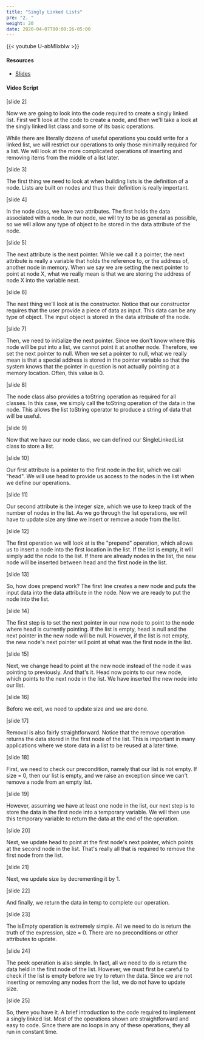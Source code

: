 ```yaml
---
title: "Singly Linked Lists"
pre: "2. "
weight: 20
date: 2020-04-07T00:00:26-05:00
---
```


{{< youtube U-abMlixblw >}}

#### Resources

* [Slides](/3-cc310/09-lists/02-singly-linked-lists-slides.pptx)

#### Video Script

[slide 2]

Now we are going to look into the code required to create a singly linked list.
First we'll look at the code to create a node, and then we'll take a look at the
singly linked list class and some of its basic operations.

While there are literally dozens of useful operations you could write for a
linked list, we will restrict our operations to only those minimally required
for a list. We will look at the more complicated operations of inserting and
removing items from the middle of a list later.

[slide 3]

The first thing we need to look at when building lists is the definition of a
node. Lists are built on nodes and thus their definition is really important.

[slide 4]

In the node class, we have two attributes. The first holds the data associated
with a node. In our node, we will try to be as general as possible, so we will
allow any type of object to be stored in the data attribute of the node.

[slide 5]

The next attribute is the next pointer. While we call it a pointer, the next
attribute is really a variable that holds the reference to, or the address of,
another node in memory. When we say we are setting the next pointer to point at
node X, what we really mean is that we are storing the address of node X into
the variable next.

[slide 6]

The next thing we'll look at is the constructor. Notice that our constructor
requires that the user provide a piece of data as input. This data can be any
type of object. The input object is stored in the data attribute of the node.

[slide 7]

Then, we need to initialize the next pointer. Since we don't know where this
node will be put into a list, we cannot point it at another node. Therefore, we
set the next pointer to null. When we set a pointer to null, what we really mean
is that a special address is stored in the pointer variable so that the system
knows that the pointer in question is not actually pointing at a memory
location. Often, this value is 0.

[slide 8]

The node class also provides a toString operation as required for all classes.
In this case, we simply call the toString operation of the data in the node.
This allows the list toString operator to produce a string of data that will be
useful.

[slide 9]

Now that we have our node class, we can defined our SingleLinkedList class to
store a list.

[slide 10]

Our first attribute is a pointer to the first node in the list, which we call
"head". We will use head to provide us access to the nodes in the list when we
define our operations.

[slide 11]

Our second attribute is the integer size, which we use to keep track of the
number of nodes in the list. As we go through the list operations, we will have
to update size any time we insert or remove a node from the list.

[slide 12]

The first operation we will look at is the "prepend" operation, which allows us
to insert a node into the first location in the list. If the list is empty, it
will simply add the node to the list. If there are already nodes in the list,
the new node will be inserted between head and the first node in the list.

[slide 13]

So, how does prepend work? The first line creates a new node and puts the input
data into the data attribute in the node. Now we are ready to put the node into
the list.

[slide 14]

The first step is to set the next pointer in our new node to point to the node
where head is currently pointing. If the list is empty, head is null and the
next pointer in the new node will be null. However, if the list is not empty,
the new node's next pointer will point at what was the first node in the list.

[slide 15]

Next, we change head to point at the new node instead of the node it was
pointing to previously. And that's it. Head now points to our new node, which
points to the next node in the list. We have inserted the new node into our
list.

[slide 16]

Before we exit, we need to update size and we are done.

[slide 17]

Removal is also fairly straightforward. Notice that the remove operation returns
the data stored in the first node of the list. This is important in many
applications where we store data in a list to be reused at a later time.

[slide 18]

First, we need to check our precondition, namely that our list is not empty. If
size = 0, then our list is empty, and we raise an exception since we can't
remove a node from an empty list.

[slide 19]

However, assuming we have at least one node in the list, our next step is to
store the data in the first node into a temporary variable. We will then use
this temporary variable to return the data at the end of the operation.

[slide 20]

Next, we update head to point at the first node's next pointer, which points at
the second node in the list. That's really all that is required to remove the
first node from the list.

[slide 21]

Next, we update size by decrementing it by 1.

[slide 22]

And finally, we return the data in temp to complete our operation.

[slide 23]

The isEmpty operation is extremely simple. All we need to do is return the truth
of the expression, size = 0. There are no preconditions or other attributes to
update.

[slide 24]

The peek operation is also simple. In fact, all we need to do is return the data
held in the first node of the list. However, we must first be careful to check
if the list is empty before we try to return the data. Since we are not
inserting or removing any nodes from the list, we do not have to update size.

[slide 25]

So, there you have it. A brief introduction to the code required to implement a
singly linked list. Most of the operations shown are straightforward and easy to
code. Since there are no loops in any of these operations, they all run in
constant time.
